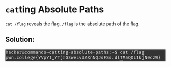 # `cat`ting Absolute Paths

`cat /flag` reveals the flag. `/flag` is the absolute path of the flag.


## Solution:

![solution](02_catting_Absolute_Paths.png)
